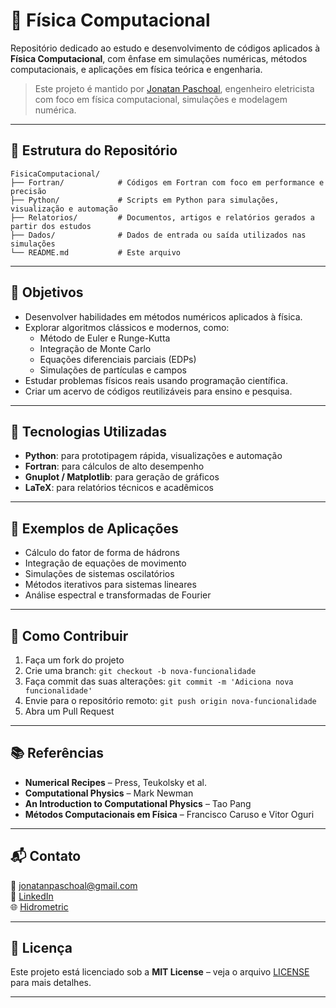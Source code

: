 
# 🧮 Física Computacional

Repositório dedicado ao estudo e desenvolvimento de códigos aplicados à **Física Computacional**, com ênfase em simulações numéricas, métodos computacionais, e aplicações em física teórica e engenharia.

> Este projeto é mantido por [Jonatan Paschoal](https://github.com/jonfisik), engenheiro eletricista com foco em física computacional, simulações e modelagem numérica.

---

## 📁 Estrutura do Repositório

```
FisicaComputacional/
├── Fortran/            # Códigos em Fortran com foco em performance e precisão
├── Python/             # Scripts em Python para simulações, visualização e automação
├── Relatorios/         # Documentos, artigos e relatórios gerados a partir dos estudos
├── Dados/              # Dados de entrada ou saída utilizados nas simulações
└── README.md           # Este arquivo
```

---

## 🧠 Objetivos

- Desenvolver habilidades em métodos numéricos aplicados à física.
- Explorar algoritmos clássicos e modernos, como:
  - Método de Euler e Runge-Kutta
  - Integração de Monte Carlo
  - Equações diferenciais parciais (EDPs)
  - Simulações de partículas e campos
- Estudar problemas físicos reais usando programação científica.
- Criar um acervo de códigos reutilizáveis para ensino e pesquisa.

---

## 🚀 Tecnologias Utilizadas

- **Python**: para prototipagem rápida, visualizações e automação
- **Fortran**: para cálculos de alto desempenho
- **Gnuplot / Matplotlib**: para geração de gráficos
- **LaTeX**: para relatórios técnicos e acadêmicos

---

## 📌 Exemplos de Aplicações

- Cálculo do fator de forma de hádrons
- Integração de equações de movimento
- Simulações de sistemas oscilatórios
- Métodos iterativos para sistemas lineares
- Análise espectral e transformadas de Fourier

---

## 📝 Como Contribuir

1. Faça um fork do projeto
2. Crie uma branch: `git checkout -b nova-funcionalidade`
3. Faça commit das suas alterações: `git commit -m 'Adiciona nova funcionalidade'`
4. Envie para o repositório remoto: `git push origin nova-funcionalidade`
5. Abra um Pull Request

---

## 📚 Referências

- **Numerical Recipes** – Press, Teukolsky et al.
- **Computational Physics** – Mark Newman
- **An Introduction to Computational Physics** – Tao Pang
- **Métodos Computacionais em Física** – Francisco Caruso e Vitor Oguri

---

## 📬 Contato

📧 jonatanpaschoal@gmail.com  
🔗 [LinkedIn](https://www.linkedin.com/in/jonatan-paschoal/)  
🌐 [Hidrometric](https://hidrometric.com.br)

---

## 📄 Licença

Este projeto está licenciado sob a **MIT License** – veja o arquivo [LICENSE](LICENSE) para mais detalhes.

---
